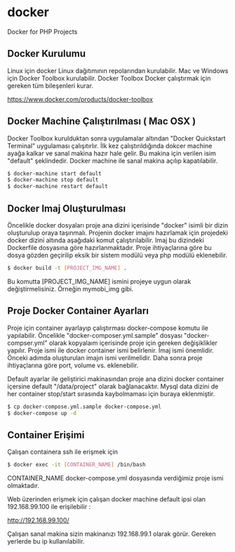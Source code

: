 # docker
Docker for PHP Projects

## Docker Kurulumu

Linux için docker Linux dağıtımının repolarından kurulabilir.
Mac ve Windows için Docker Toolbox kurulabilir. 
Docker Toolbox Docker çalıştırmak için gereken tüm bileşenleri kurar.

https://www.docker.com/products/docker-toolbox

## Docker Machine Çalıştırılması ( Mac OSX )

Docker Toolbox kurulduktan sonra uygulamalar altından  "Docker Quickstart Terminal" uygulaması çalışıtırlır.
İlk kez çalıştırıldığında  dokcer machine ayağa kalkar ve sanal makina hazır hale gelir. Bu makina için verilen isim "default" şeklindedir.
Docker machine ile sanal makina açılıp kapatılabilir.

```bash
$ docker-machine start default
$ docker-machine stop default
$ docker-machine restart default
```

## Docker Imaj Oluşturulması
Öncelikle docker dosyaları proje ana dizini içerisinde "docker" isimli bir dizin oluşturulup oraya taşınmalı.
Projenin docker imajını hazırlamak için projedeki docker dizini altında aşağıdaki komut çalıştırılabilir.
Imaj bu dizindeki Dockerfile dosyasına göre hazırlanmaktadır. Proje ihtiyaçlarına göre bu dosya gözden geçirilip eksik bir sistem modülü veya php modülü eklenebilir.
 
```bash
$ docker build -t [PROJECT_IMG_NAME] .
```

Bu komutta [PROJECT_IMG_NAME] ismini projeye uygun olarak değiştirmelisiniz. Örneğin mymobi_img gibi.

## Proje Docker Container Ayarları
Proje için container ayarlayıp çalıştırması docker-compose komutu ile yapılabilir.
Öncelikle "docker-composer.yml.sample" dosyası "docker-compser.yml" olarak kopyalaım içerisinde proje için gereken değişiklikler yapılır.
Proje ismi ile docker container ismi belirlenir. İmaj ismi önemlidir. Önceki adımda oluşturulan imajın ismi verilmelidir.
Daha sonra proje ihtiyaçlarına göre port, volume vs. eklenebilir.

Default ayarlar ile geliştirici makinasından proje ana dizini docker container içersine default "/data/project" olarak bağlanacaktır.
Mysql data dizini de her container stop/start sırasında kaybolmaması için buraya eklenmiştir. 


```bash
$ cp docker-compose.yml.sample docker-compose.yml
$ docker-compose up -d
```
## Container Erişimi
Çalışan containera ssh ile erişmek için

```bash
$ docker exec -it [CONTAINER_NAME] /bin/bash
```

CONTAINER_NAME docker-compose.yml dosyasında verdiğimiz proje ismi olmaktadır.

Web üzerinden erişmek için çalışan docker machine default ipsi olan 192.168.99.100 ile erişilebilir :

http://192.168.99.100/

Çalışan sanal makina sizin makinanızı 192.168.99.1 olarak görür. Gereken yerlerde bu ip kullanılabilir.
